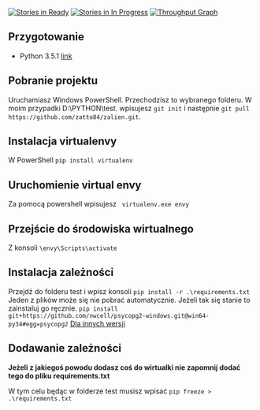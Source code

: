 [![Stories in Ready](https://badge.waffle.io/zatto84/zalien.svg?label=ready&title=Ready)](http://waffle.io/zatto84/zalien)
[![Stories in In Progress](https://badge.waffle.io/zatto84/upsite.svg?label=in%20progress&title=In%20Progress)](http://waffle.io/zatto84/zalien)
[![Throughput Graph](https://graphs.waffle.io/zatto84/zalien/throughput.svg)](https://waffle.io/zatto84/zalien/metrics/throughput)


## Przygotowanie
* Python 3.5.1 [link](https://www.python.org/downloads/)

## Pobranie projektu

Uruchamiasz Windows PowerShell. Przechodzisz to wybranego folderu. W moim przypadki D:\PYTHON\test.
wpisujesz `git init` i następnie `git pull https://github.com/zatto84/zalien.git`.

## Instalacja virtualenvy

W PowerShell `pip install virtualenv`

## Uruchomienie virtual envy

Za pomocą powershell wpisujesz ` virtualenv.exe envy`

## Przejście do środowiska wirtualnego

Z konsoli `\envy\Scripts\activate`

## Instalacja zależności 

Przejdź do folderu test i wpisz konsoli `pip install -r .\requirements.txt`
Jeden z plików może się nie pobrać automatycznie. Jeżeli tak się stanie to zainstaluj go ręcznie. `pip install git+https://github.com/nwcell/psycopg2-windows.git@win64-py34#egg=psycopg2`
[Dla innych wersji ](https://github.com/nwcell/psycopg2-windows)

## Dodawanie zależności

**Jeżeli z jakiegoś powodu dodasz coś do wirtualki nie zapomnij dodać tego do pliku requirements.txt**

W tym celu będąc w folderze test musisz wpisać `pip freeze > .\requirements.txt`
